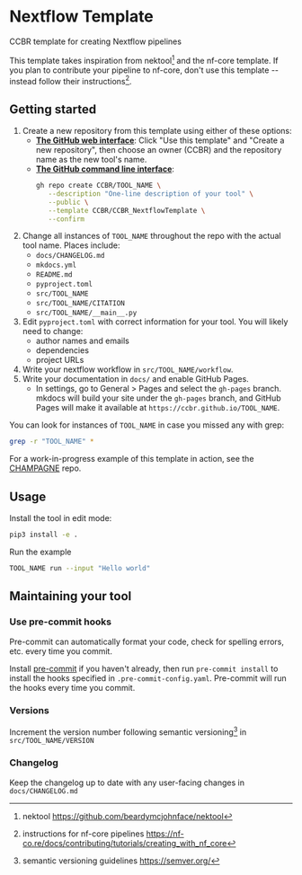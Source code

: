 # Nextflow Template

CCBR template for creating Nextflow pipelines

This template takes inspiration from nektool[^1] and the nf-core template. If you plan to contribute your pipeline to nf-core, don't use this template -- instead follow their instructions[^2].

[^1]: nektool https://github.com/beardymcjohnface/nektool
[^2]: instructions for nf-core pipelines https://nf-co.re/docs/contributing/tutorials/creating_with_nf_core

## Getting started

1. Create a new repository from this template using either of these options:
   - [**The GitHub web interface**](https://github.com/CCBR/CCBR_NextflowTemplate):
     Click "Use this template" and "Create a new repository", then choose an owner (CCBR) and the repository name as the new tool's name.
   - [**The GitHub command line interface**](https://cli.github.com/):
     ```sh
     gh repo create CCBR/TOOL_NAME \
        --description "One-line description of your tool" \
        --public \
        --template CCBR/CCBR_NextflowTemplate \
        --confirm
     ```
1. Change all instances of `TOOL_NAME` throughout the repo with the actual tool name. Places include:
   - `docs/CHANGELOG.md`
   - `mkdocs.yml`
   - `README.md`
   - `pyproject.toml`
   - `src/TOOL_NAME`
   - `src/TOOL_NAME/CITATION`
   - `src/TOOL_NAME/__main__.py`
1. Edit `pyproject.toml` with correct information for your tool. You will likely need to change:
   - author names and emails
   - dependencies
   - project URLs
1. Write your nextflow workflow in `src/TOOL_NAME/workflow`.
1. Write your documentation in `docs/` and enable GitHub Pages.
   - In settings, go to General > Pages and select the `gh-pages` branch.
     mkdocs will build your site under the `gh-pages` branch, and GitHub Pages will make it available at `https://ccbr.github.io/TOOL_NAME`.

You can look for instances of `TOOL_NAME` in case you missed any with grep:

```sh
grep -r "TOOL_NAME" *
```

For a work-in-progress example of this template in action, see the [CHAMPAGNE](https://github.com/CCBR/CHAMPAGNE) repo.

## Usage

Install the tool in edit mode:

```sh
pip3 install -e .
```

Run the example

```sh
TOOL_NAME run --input "Hello world"
```

## Maintaining your tool

### Use pre-commit hooks

Pre-commit can automatically format your code, check for spelling errors, etc. every time you commit.

Install [pre-commit](https://pre-commit.com/#installation) if you haven't already,
then run `pre-commit install` to install the hooks specified in `.pre-commit-config.yaml`.
Pre-commit will run the hooks every time you commit.

### Versions

Increment the version number following semantic versioning[^3] in `src/TOOL_NAME/VERSION`

[^3]: semantic versioning guidelines https://semver.org/

### Changelog

Keep the changelog up to date with any user-facing changes in `docs/CHANGELOG.md`
